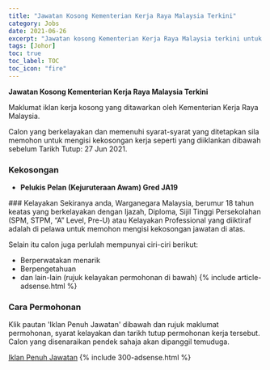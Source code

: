 ```yaml
---
title: "Jawatan Kosong Kementerian Kerja Raya Malaysia Terkini" 
category: Jobs 
date: 2021-06-26 
excerpt: "Jawatan kosong Kementerian Kerja Raya Malaysia terkini untuk kekosongan Pelukis Pelan (Kejuruteraan Awam) Gred JA19" 
tags: [Johor] 
toc: true 
toc_label: TOC 
toc_icon: "fire" 
--- 
```


**Jawatan Kosong Kementerian Kerja Raya Malaysia Terkini**

Maklumat iklan kerja kosong yang ditawarkan oleh Kementerian Kerja Raya Malaysia. 

Calon yang berkelayakan dan memenuhi syarat-syarat yang ditetapkan sila memohon untuk mengisi kekosongan kerja seperti yang diiklankan dibawah sebelum Tarikh Tutup: 27 Jun 2021. 
### Kekosongan 
<ul>
<li><strong>Pelukis Pelan (Kejuruteraan Awam) Gred JA19</strong></li>
</ul> 
### Kelayakan 
Sekiranya anda, Warganegara Malaysia, berumur 18 tahun keatas yang berkelayakan dengan Ijazah, Diploma, Sijil Tinggi Persekolahan (SPM, STPM, “A” Level, Pre-U) atau Kelayakan Professional yang diiktiraf adalah di pelawa untuk memohon mengisi kekosongan jawatan di atas.

Selain itu calon juga perlulah mempunyai ciri-ciri berikut:
- Berperwatakan menarik
- Berpengetahuan
- dan lain-lain (rujuk kelayakan permohonan di bawah) 
{% include article-adsense.html %} 
### Cara Permohonan 
Klik pautan 'Iklan Penuh Jawatan' dibawah dan rujuk maklumat permohonan, syarat kelayakan dan tarikh tutup permohonan kerja tersebut.
Calon yang disenaraikan pendek sahaja akan dipanggil temuduga.

<a href="https://imej.spa.gov.my/dev/pdf/iklan2021/IKLAN-SPA9_PK-KKRM-PelukisPelan(KejuruteraanAwam)GredJA19(Semenanjung).pdf" class="btn btn--info" target="_blank" rel="nofollow noopenner">Iklan Penuh Jawatan</a> 
{% include 300-adsense.html %} 